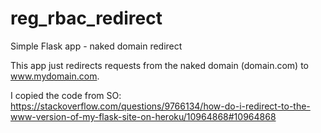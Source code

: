# reg_rbac_redirect
Simple Flask app - naked domain redirect

This app just redirects requests from the naked domain (domain.com) to www.mydomain.com.

I copied the code from SO: https://stackoverflow.com/questions/9766134/how-do-i-redirect-to-the-www-version-of-my-flask-site-on-heroku/10964868#10964868
